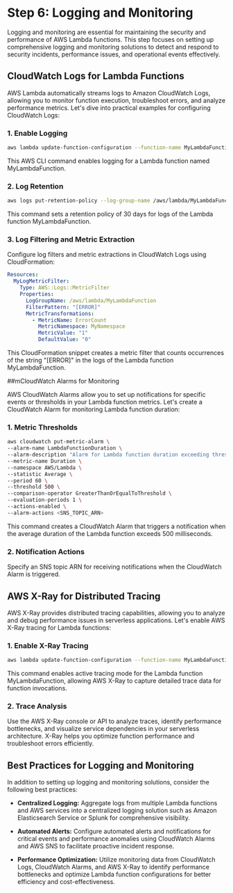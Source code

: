 # Step 6: Logging and Monitoring

Logging and monitoring are essential for maintaining the security and performance of AWS Lambda functions. This step focuses on setting up comprehensive logging and monitoring solutions to detect and respond to security incidents, performance issues, and operational events effectively.

## CloudWatch Logs for Lambda Functions

AWS Lambda automatically streams logs to Amazon CloudWatch Logs, allowing you to monitor function execution, troubleshoot errors, and analyze performance metrics. Let's dive into practical examples for configuring CloudWatch Logs:

### 1. Enable Logging

```bash
aws lambda update-function-configuration --function-name MyLambdaFunction --log-type Tail
```

This AWS CLI command enables logging for a Lambda function named MyLambdaFunction.

### 2. Log Retention

```bash
aws logs put-retention-policy --log-group-name /aws/lambda/MyLambdaFunction --retention-in-days 30
```

This command sets a retention policy of 30 days for logs of the Lambda function MyLambdaFunction.

### 3. Log Filtering and Metric Extraction
Configure log filters and metric extractions in CloudWatch Logs using CloudFormation:
```yaml
Resources:
  MyLogMetricFilter:
    Type: AWS::Logs::MetricFilter
    Properties:
      LogGroupName: /aws/lambda/MyLambdaFunction
      FilterPattern: "[ERROR]"
      MetricTransformations:
        - MetricName: ErrorCount
          MetricNamespace: MyNamespace
          MetricValue: "1"
          DefaultValue: "0"
```

This CloudFormation snippet creates a metric filter that counts occurrences of the string "[ERROR]" in the logs of the Lambda function MyLambdaFunction.

##mCloudWatch Alarms for Monitoring

AWS CloudWatch Alarms allow you to set up notifications for specific events or thresholds in your Lambda function metrics. Let's create a CloudWatch Alarm for monitoring Lambda function duration:

### 1. Metric Thresholds

```bash
aws cloudwatch put-metric-alarm \
--alarm-name LambdaFunctionDuration \
--alarm-description "Alarm for Lambda function duration exceeding threshold" \
--metric-name Duration \
--namespace AWS/Lambda \
--statistic Average \
--period 60 \
--threshold 500 \
--comparison-operator GreaterThanOrEqualToThreshold \
--evaluation-periods 1 \
--actions-enabled \
--alarm-actions <SNS_TOPIC_ARN>
```
This command creates a CloudWatch Alarm that triggers a notification when the average duration of the Lambda function exceeds 500 milliseconds.

### 2. Notification Actions
Specify an SNS topic ARN for receiving notifications when the CloudWatch Alarm is triggered.


## AWS X-Ray for Distributed Tracing

AWS X-Ray provides distributed tracing capabilities, allowing you to analyze and debug performance issues in serverless applications. Let's enable AWS X-Ray tracing for Lambda functions:

### 1. Enable X-Ray Tracing
```bash
aws lambda update-function-configuration --function-name MyLambdaFunction --tracing-config Mode=Active
```
This command enables active tracing mode for the Lambda function MyLambdaFunction, allowing AWS X-Ray to capture detailed trace data for function invocations.

### 2. Trace Analysis
Use the AWS X-Ray console or API to analyze traces, identify performance bottlenecks, and visualize service dependencies in your serverless architecture. X-Ray helps you optimize function performance and troubleshoot errors efficiently.

## Best Practices for Logging and Monitoring

In addition to setting up logging and monitoring solutions, consider the following best practices:

- **Centralized Logging:** Aggregate logs from multiple Lambda functions and AWS services into a centralized logging solution such as Amazon Elasticsearch Service or Splunk for comprehensive visibility.

- **Automated Alerts:** Configure automated alerts and notifications for critical events and performance anomalies using CloudWatch Alarms and AWS SNS to facilitate proactive incident response.

- **Performance Optimization:** Utilize monitoring data from CloudWatch Logs, CloudWatch Alarms, and AWS X-Ray to identify performance bottlenecks and optimize Lambda function configurations for better efficiency and cost-effectiveness.
